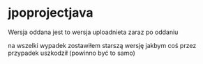 # jpoprojectjava

Wersja oddana jest to wersja uploadnieta zaraz po oddaniu

na wszelki wypadek zostawiłem starszą wersję jakbym coś przez przypadek uszkodził (powinno być to samo)
